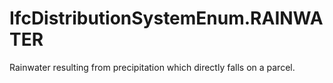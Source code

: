 IfcDistributionSystemEnum.RAINWATER
===================================
Rainwater resulting from precipitation which directly falls on a parcel.


